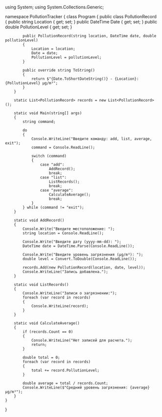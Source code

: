 using System;
using System.Collections.Generic;

namespace PollutionTracker
{
    class Program
    {
        public class PollutionRecord
        {
            public string Location { get; set; }
            public DateTime Date { get; set; }
            public double PollutionLevel { get; set; }

            public PollutionRecord(string location, DateTime date, double pollutionLevel)
            {
                Location = location;
                Date = date;
                PollutionLevel = pollutionLevel;
            }

            public override string ToString()
            {
                return $"{Date.ToShortDateString()} - {Location}: {PollutionLevel} µg/m³";
            }
        }

        static List<PollutionRecord> records = new List<PollutionRecord>();

        static void Main(string[] args)
        {
            string command;

            do
            {
                Console.WriteLine("Введите команду: add, list, average, exit");
                command = Console.ReadLine();

                switch (command)
                {
                    case "add":
                        AddRecord();
                        break;
                    case "list":
                        ListRecords();
                        break;
                    case "average":
                        CalculateAverage();
                        break;
                }
            } while (command != "exit");
        }

        static void AddRecord()
        {
            Console.Write("Введите местоположение: ");
            string location = Console.ReadLine();

            Console.Write("Введите дату (yyyy-mm-dd): ");
            DateTime date = DateTime.Parse(Console.ReadLine());

            Console.Write("Введите уровень загрязнения (µg/m³): ");
            double level = Convert.ToDouble(Console.ReadLine());

            records.Add(new PollutionRecord(location, date, level));
            Console.WriteLine("Запись добавлена.");
        }

        static void ListRecords()
        {
            Console.WriteLine("Записи о загрязнении:");
            foreach (var record in records)
            {
                Console.WriteLine(record);
            }
        }

        static void CalculateAverage()
        {
            if (records.Count == 0)
            {
                Console.WriteLine("Нет записей для расчета.");
                return;
            }

            double total = 0;
            foreach (var record in records)
            {
                total += record.PollutionLevel;
            }

            double average = total / records.Count;
            Console.WriteLine($"Средний уровень загрязнения: {average} µg/m³");
        }
    }
}
